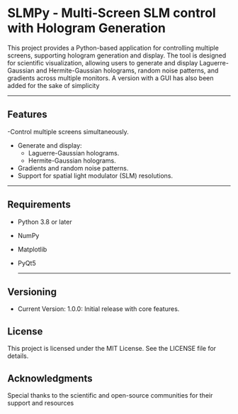 # SLMPy - Multi-Screen SLM control with Hologram Generation

This project provides a Python-based application for controlling multiple screens, supporting hologram generation and display. The tool is designed for scientific visualization, allowing users to generate and display Laguerre-Gaussian and Hermite-Gaussian holograms, random noise patterns, and gradients across multiple monitors. A version with a GUI  has also been added for the sake of simplicity

---

## Features
-Control multiple screens simultaneously.
- Generate and display:
  - Laguerre-Gaussian holograms.
  - Hermite-Gaussian holograms.
- Gradients and random noise patterns.
- Support for spatial light modulator (SLM) resolutions.

---

## Requirements

- Python 3.8 or later
- NumPy
- Matplotlib
- PyQt5

  ---

## Versioning 

- Current Version: 1.0.0:  Initial release with core features.

## License

This project is licensed under the MIT License. See the LICENSE file for details.

## Acknowledgments
Special thanks to the scientific and open-source communities for their support and resources

